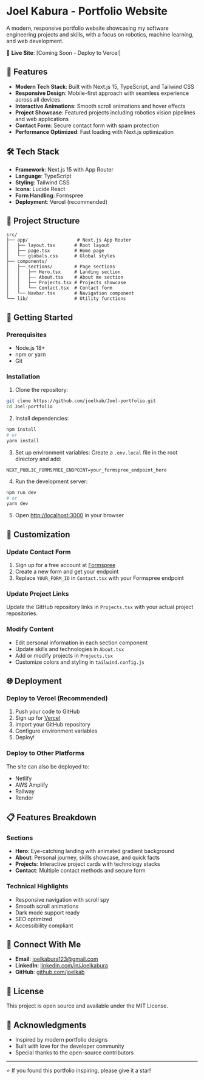 # Joel Kabura - Portfolio Website

A modern, responsive portfolio website showcasing my software engineering projects and skills, with a focus on robotics, machine learning, and web development.

🚀 **Live Site**: [Coming Soon - Deploy to Vercel]

## 🎯 Features

- **Modern Tech Stack**: Built with Next.js 15, TypeScript, and Tailwind CSS
- **Responsive Design**: Mobile-first approach with seamless experience across all devices
- **Interactive Animations**: Smooth scroll animations and hover effects
- **Project Showcase**: Featured projects including robotics vision pipelines and web applications
- **Contact Form**: Secure contact form with spam protection
- **Performance Optimized**: Fast loading with Next.js optimization

## 🛠️ Tech Stack

- **Framework**: Next.js 15 with App Router
- **Language**: TypeScript
- **Styling**: Tailwind CSS
- **Icons**: Lucide React
- **Form Handling**: Formspree
- **Deployment**: Vercel (recommended)

## 📂 Project Structure

```
src/
├── app/                  # Next.js App Router
│   ├── layout.tsx       # Root layout
│   ├── page.tsx         # Home page
│   └── globals.css      # Global styles
├── components/
│   ├── sections/        # Page sections
│   │   ├── Hero.tsx     # Landing section
│   │   ├── About.tsx    # About me section
│   │   ├── Projects.tsx # Projects showcase
│   │   └── Contact.tsx  # Contact form
│   └── Navbar.tsx       # Navigation component
└── lib/                 # Utility functions
```

## 🚀 Getting Started

### Prerequisites

- Node.js 18+ 
- npm or yarn
- Git

### Installation

1. Clone the repository:
```bash
git clone https://github.com/joelkab/Joel-portfolio.git
cd Joel-portfolio
```

2. Install dependencies:
```bash
npm install
# or
yarn install
```

3. Set up environment variables:
Create a `.env.local` file in the root directory and add:
```env
NEXT_PUBLIC_FORMSPREE_ENDPOINT=your_formspree_endpoint_here
```

4. Run the development server:
```bash
npm run dev
# or
yarn dev
```

5. Open [http://localhost:3000](http://localhost:3000) in your browser

## 📝 Customization

### Update Contact Form
1. Sign up for a free account at [Formspree](https://formspree.io/)
2. Create a new form and get your endpoint
3. Replace `YOUR_FORM_ID` in `Contact.tsx` with your Formspree endpoint

### Update Project Links
Update the GitHub repository links in `Projects.tsx` with your actual project repositories.

### Modify Content
- Edit personal information in each section component
- Update skills and technologies in `About.tsx`
- Add or modify projects in `Projects.tsx`
- Customize colors and styling in `tailwind.config.js`

## 🌐 Deployment

### Deploy to Vercel (Recommended)

1. Push your code to GitHub
2. Sign up for [Vercel](https://vercel.com)
3. Import your GitHub repository
4. Configure environment variables
5. Deploy!

### Deploy to Other Platforms

The site can also be deployed to:
- Netlify
- AWS Amplify
- Railway
- Render

## 📋 Features Breakdown

### Sections
- **Hero**: Eye-catching landing with animated gradient background
- **About**: Personal journey, skills showcase, and quick facts
- **Projects**: Interactive project cards with technology stacks
- **Contact**: Multiple contact methods and secure form

### Technical Highlights
- Responsive navigation with scroll spy
- Smooth scroll animations
- Dark mode support ready
- SEO optimized
- Accessibility compliant

## 🤝 Connect With Me

- **Email**: joelkabura123@gmail.com
- **LinkedIn**: [linkedin.com/in/Joelkabura](https://linkedin.com/in/Joelkabura)
- **GitHub**: [github.com/joelkab](https://github.com/joelkab)

## 📄 License

This project is open source and available under the MIT License.

## 🙏 Acknowledgments

- Inspired by modern portfolio designs
- Built with love for the developer community
- Special thanks to the open-source contributors

---

⭐ If you found this portfolio inspiring, please give it a star!
